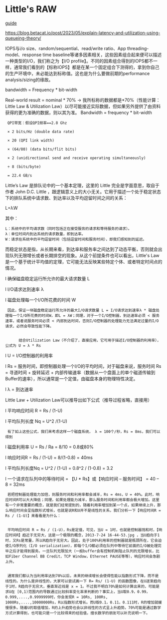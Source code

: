 # Little's RAW

[guide](https://www.dell.com/community/zh/conversations/%E6%95%B0%E6%8D%AE%E5%AD%98%E5%82%A8%E5%92%8C%E4%BF%9D%E6%8A%A4-%E8%B5%84%E6%96%99%E6%96%87%E6%A1%A3/%E6%80%A7%E8%83%BD%E8%AE%A1%E7%AE%97little-law-utilization-law/647f3701f4ccf8a8dedc796f)

https://blog.betacat.io/post/2023/05/explain-latency-and-utilization-using-queueing-theory/

IOPS与i/o size、random/sequential、read/write ratio、App threading-model、response time baseline等诸多因素相关，这些因素组合起来便可以描述一种类型的I/O，我们称之为【I/O profile】。不同的因素组合得到的IOPS都不一样，通常我们看到的【标称IOPS】都是在某一个固定组合下测得的，拿到你自己的生产环境中，未必能达到标称值。这也是为什么要做前期的performance analysis/sizing的缘故。

bandwidth = Frequency * bit-width


Real-world result = nominal * 70% -> 我所标称的数据都是*70%（性能计算：Little Law & Utilization Law）以尽可能接近实际数据，但如果另外提供了由资料获得的更为准确的数据，则以其为准。
Bandwidth = frequency * bit-width

     QPI带宽：假设QPI频率==2.8 Ghz

     × 2 bits/Hz (double data rate)

     × 20 (QPI link width)

     × (64/80) (data bits/flit bits)

     × 2 (unidirectional send and receive operating simultaneously)

     ÷ 8 (bits/byte)

     = 22.4 GB/s


Little’s Law 是排队论中的一个基本定理，这里的 Little 完全是字面意思，取自于作者 John D.C. Little ，跟逻辑意义上的大小无关。它用于描述一个处于稳定状态下的排队系统中请求数、到达率以及平均逗留时间之间的关系：

L=λW

其中：

    L：系统中的平均请求数（同时包括正在接受服务的请求和等待服务的请求）。
    λ：单位时间内到达系统的请求数量，即到达率。
    W：请求在系统中的平均逗留时间（包括逗留时间和服务时间），即我们感知到的延迟。

而稳定状态是指，从长期来看，到达率和服务率之间达到了动态平衡，否则就会出现队列无限增长或者长期排空的现象。从这个前提条件也可以看出，Little's Law是一个基于统计平均值的定理，它可能无法反映某些特定个体、或者特定时间点的情况。

l  确保磁盘稳定运行所允许的最大请求数量 L

l  I/O请求达到速率 λ

l  磁盘处理每一个I/O所花费的时间 W


     因此，保证一块磁盘稳定运行所允许的最大I/O请求数量 L = I/O请求达到速率λ * 磁盘处理每一个I/O所花费的时间W，即L = λW；同理，对于一个I/O控制器，到达速率必须 < 服务速率，或者说服务时间必须 < 内部到达时间，否则I/O控制器的处理能力无法满足过量的I/O请求，必然会导致性能下降。


          结合Utilization Law（不介绍了，直接应用，它可用于描述I/O控制器的利用率），公式为 U = λ * Rs


l  U = I/O控制器的利用率

l  Rs = 服务时间，即控制器处理一个I/O的平均时间，对于磁盘来说，服务时间 Rs = 寻道时间 + 旋转延迟 + 内部传输速率（数据从一个盘面上的单个磁道传输到Buffer的速率），所以通常是一个定值，由磁盘本身的物理特性决定。

l  λ = 到达速率


Little Law + Utilization Law可以推导出如下公式（推导过程省略，直接用）


l  平均响应时间 R = Rs / (1-U)

l  平均队列长度 Nq = U^2 /(1-U)


     有了如上这些公式，我们来考虑这样一个磁盘系统， λ = 100个/秒，Rs = 8ms，我们可以得到


l  磁盘利用率 U = Rs / Ra = 8/10 = 0.8或80%

l  响应时间R = Rs / (1-U) = 8/(1-0.8) = 40ms

l  平均队列长度Nq = U^2 / (1-U) = 0.8^2 / (1-0.8) = 3.2

l  一个请求在队列中的等待时间 = 【U * Rs】或【响应时间 – 服务时间】 = 40 – 8 = 32ms


     若把控制器处理能力加倍，则服务时间和利用率都会减半，Rs = 4ms，U = 40%。此时，响应时间R可以大大降低；同理，如果处理能力减半，那么服务时间和利用率都会极大增加。这里有一个非常重要的概念，就是我们经常提到的，随着利用率增加到某一个点，如果继续上升，那么响应时间会呈指数形式增长，也就是说R和U并不是线性的关系，我们分析一下【响应时间R = Rs / (1-U)】来看看是为什么：


     平均响应时间 R = Rs / (1-U)，Rs是定值，可见，当U = 1时，也就是控制器饱和时，【响应时间R】趋近于无穷大，这是一个极限的概念，2013-7-24 16-44-53.jpg ，当U趋向于1时，又Rs是常量，所以R趋向于无穷大。因此，处于100%利用率的控制器就是瓶颈所在，它会迫使I/O序列化（I/O serialization），即每个I/O都必须在队列中等待它前面的I/O被处理完毕之后才能得到服务。一旦队列无限加大（一般buffer会有控制机制阻止队列的无限增长，比如Fiber Channel BB Credit，TCP Window，Ethernet PAUSE等等），响应时间会急剧上升。


     通常我们都认为当利用率达到70%以后，未来的继续增长会使得性能以指数形式下降，而不是线性的。为什么是非线性的，大家可以尝试画一下 R= Rs/ (1-U) 的函数图像，在U逐渐趋向于1时，R趋向于无穷大，垂直渐近线是 x = 1。不过我不明白70%是如何计算出来的，可能是求U在 [0,1)范围内的导数通过比较斜率变化率来判断的？事实上，当U取0.9，0.99，0.999,....,0.9999999时，你会发现R = 10Rs, 100Rs, 1000Rs,....,10000000Rs，R以指数形式增长。而U取0.1，0.11，0.111时，R的增加就缓慢很多。随着U的取值增加，R的上升趋势也会以非线性的方式呈上升趋势。70%可能是通过数学方式计算得到，也可能只是一个比较得来的经验值，擅长数学的朋友可以补充说明一下。